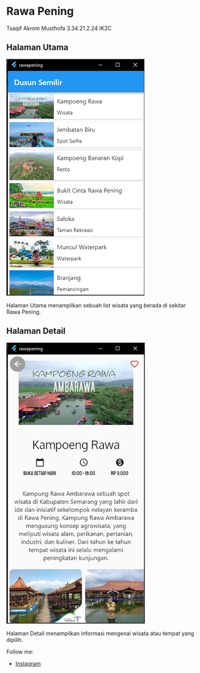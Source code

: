 # Rawa Pening

Tsaqif Akrom Musthofa
3.34.21.2.24
IK2C

## Halaman Utama

![Img Home](assets/images/home.PNG)

Halaman Utama menampilkan sebuah list wisata yang berada di sekitar Rawa Pening.

## Halaman Detail

![Img detail](assets/images/detail_screen.PNG)

Halaman Detail menampilkan informasi mengenai wisata atau tempat yang dipilih.


Follow me:
- [Instagram](https://www.instagram.com/akrommusthofa_)
